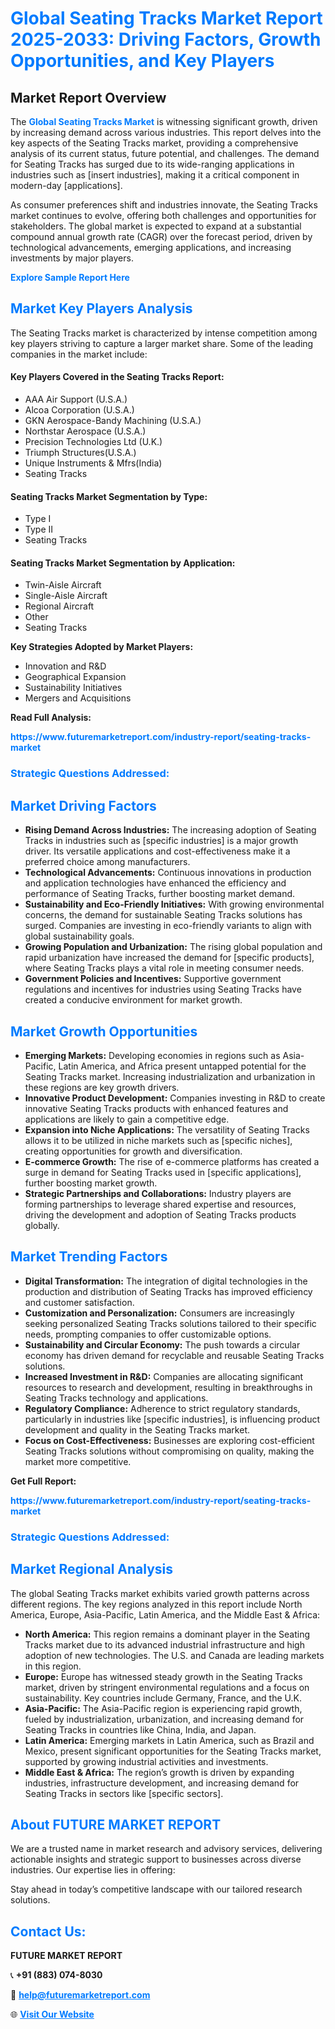 <h1 style="color: #007BFF;">Global Seating Tracks Market Report 2025-2033: Driving Factors, Growth Opportunities, and Key Players</h1>

<section id="overview">
<h2>Market Report Overview</h2>
<p>The <a href="https://www.futuremarketreport.com/industry-report/seating-tracks-market" style="color: #007BFF; text-decoration: none;"><strong>Global Seating Tracks Market</strong></a> is witnessing significant growth, driven by increasing demand across various industries. This report delves into the key aspects of the Seating Tracks market, providing a comprehensive analysis of its current status, future potential, and challenges. The demand for Seating Tracks has surged due to its wide-ranging applications in industries such as [insert industries], making it a critical component in modern-day [applications].</p>
<p>As consumer preferences shift and industries innovate, the Seating Tracks market continues to evolve, offering both challenges and opportunities for stakeholders. The global market is expected to expand at a substantial compound annual growth rate (CAGR) over the forecast period, driven by technological advancements, emerging applications, and increasing investments by major players.</p>
</section>

<section id="overview">
<p><a href="https://www.futuremarketreport.com/request-sample/reportId=106580" style="color: #007BFF; text-decoration: none;"><strong>Explore Sample Report Here</strong></a></p>
</section>

<section id="key-players">
<h2 style="color: #007BFF;">Market Key Players Analysis</h2>
<p>The Seating Tracks market is characterized by intense competition among key players striving to capture a larger market share. Some of the leading companies in the market include:</p>
<h4>Key Players Covered in the Seating Tracks Report:</h4>
<ul><li>AAA Air Support (U.S.A.)</li><li>Alcoa Corporation (U.S.A.)</li><li>GKN Aerospace-Bandy Machining (U.S.A.)</li><li>Northstar Aerospace (U.S.A.)</li><li>Precision Technologies Ltd (U.K.)</li><li>Triumph Structures(U.S.A.)</li><li>Unique Instruments &amp; Mfrs(India)</li><li>Seating Tracks</li></ul>
<h4>Seating Tracks Market Segmentation by Type:</h4>
<ul><li>Type I</li><li>Type II</li><li>Seating Tracks</li></ul>

<h4>Seating Tracks Market Segmentation by Application:</h4>
<ul><li>Twin-Aisle Aircraft</li><li>Single-Aisle Aircraft</li><li>Regional Aircraft</li><li>Other</li><li>Seating Tracks</li></ul>
<p><strong>Key Strategies Adopted by Market Players:</strong></p>
<ul>
<li>Innovation and R&D</li>
<li>Geographical Expansion</li>
<li>Sustainability Initiatives</li>
<li>Mergers and Acquisitions</li>
</ul>
</section>

<section>
<p><strong>Read Full Analysis: </strong></p><a href="https://www.futuremarketreport.com/industry-report/seating-tracks-market" style="color: #007BFF; text-decoration: none;"><strong>https://www.futuremarketreport.com/industry-report/seating-tracks-market</strong></a>
<h3 style="color: #007BFF;">Strategic Questions Addressed:</h3>
</section>

<section id="driving-factors">
<h2 style="color: #007BFF;">Market Driving Factors</h2>
<ul>
<li><strong>Rising Demand Across Industries:</strong> The increasing adoption of Seating Tracks in industries such as [specific industries] is a major growth driver. Its versatile applications and cost-effectiveness make it a preferred choice among manufacturers.</li>
<li><strong>Technological Advancements:</strong> Continuous innovations in production and application technologies have enhanced the efficiency and performance of Seating Tracks, further boosting market demand.</li>
<li><strong>Sustainability and Eco-Friendly Initiatives:</strong> With growing environmental concerns, the demand for sustainable Seating Tracks solutions has surged. Companies are investing in eco-friendly variants to align with global sustainability goals.</li>
<li><strong>Growing Population and Urbanization:</strong> The rising global population and rapid urbanization have increased the demand for [specific products], where Seating Tracks plays a vital role in meeting consumer needs.</li>
<li><strong>Government Policies and Incentives:</strong> Supportive government regulations and incentives for industries using Seating Tracks have created a conducive environment for market growth.</li>
</ul>
</section>

<section id="growth-opportunities">
<h2 style="color: #007BFF;">Market Growth Opportunities</h2>
<ul>
<li><strong>Emerging Markets:</strong> Developing economies in regions such as Asia-Pacific, Latin America, and Africa present untapped potential for the Seating Tracks market. Increasing industrialization and urbanization in these regions are key growth drivers.</li>
<li><strong>Innovative Product Development:</strong> Companies investing in R&D to create innovative Seating Tracks products with enhanced features and applications are likely to gain a competitive edge.</li>
<li><strong>Expansion into Niche Applications:</strong> The versatility of Seating Tracks allows it to be utilized in niche markets such as [specific niches], creating opportunities for growth and diversification.</li>
<li><strong>E-commerce Growth:</strong> The rise of e-commerce platforms has created a surge in demand for Seating Tracks used in [specific applications], further boosting market growth.</li>
<li><strong>Strategic Partnerships and Collaborations:</strong> Industry players are forming partnerships to leverage shared expertise and resources, driving the development and adoption of Seating Tracks products globally.</li>
</ul>
</section>

<section id="trending-factors">
<h2 style="color: #007BFF;">Market Trending Factors</h2>
<ul>
<li><strong>Digital Transformation:</strong> The integration of digital technologies in the production and distribution of Seating Tracks has improved efficiency and customer satisfaction.</li>
<li><strong>Customization and Personalization:</strong> Consumers are increasingly seeking personalized Seating Tracks solutions tailored to their specific needs, prompting companies to offer customizable options.</li>
<li><strong>Sustainability and Circular Economy:</strong> The push towards a circular economy has driven demand for recyclable and reusable Seating Tracks solutions.</li>
<li><strong>Increased Investment in R&D:</strong> Companies are allocating significant resources to research and development, resulting in breakthroughs in Seating Tracks technology and applications.</li>
<li><strong>Regulatory Compliance:</strong> Adherence to strict regulatory standards, particularly in industries like [specific industries], is influencing product development and quality in the Seating Tracks market.</li>
<li><strong>Focus on Cost-Effectiveness:</strong> Businesses are exploring cost-efficient Seating Tracks solutions without compromising on quality, making the market more competitive.</li>
</ul>
</section>

<section>
<p><strong>Get Full Report: </strong></p><a href="https://www.futuremarketreport.com/industry-report/seating-tracks-market" style="color: #007BFF; text-decoration: none;"><strong>https://www.futuremarketreport.com/industry-report/seating-tracks-market</strong></a>
<h3 style="color: #007BFF;">Strategic Questions Addressed:</h3>
</section>


<section id="regional-analysis">
<h2 style="color: #007BFF;">Market Regional Analysis</h2>
<p>The global Seating Tracks market exhibits varied growth patterns across different regions. The key regions analyzed in this report include North America, Europe, Asia-Pacific, Latin America, and the Middle East & Africa:</p>
<ul>
<li><strong>North America:</strong> This region remains a dominant player in the Seating Tracks market due to its advanced industrial infrastructure and high adoption of new technologies. The U.S. and Canada are leading markets in this region.</li>
<li><strong>Europe:</strong> Europe has witnessed steady growth in the Seating Tracks market, driven by stringent environmental regulations and a focus on sustainability. Key countries include Germany, France, and the U.K.</li>
<li><strong>Asia-Pacific:</strong> The Asia-Pacific region is experiencing rapid growth, fueled by industrialization, urbanization, and increasing demand for Seating Tracks in countries like China, India, and Japan.</li>
<li><strong>Latin America:</strong> Emerging markets in Latin America, such as Brazil and Mexico, present significant opportunities for the Seating Tracks market, supported by growing industrial activities and investments.</li>
<li><strong>Middle East & Africa:</strong> The region’s growth is driven by expanding industries, infrastructure development, and increasing demand for Seating Tracks in sectors like [specific sectors].</li>
</ul>
</section>

<footer>
<h2 style="color: #007BFF;">About FUTURE MARKET REPORT</h2>
<p>We are a trusted name in market research and advisory services, delivering actionable insights and strategic support to businesses across diverse industries. Our expertise lies in offering:</p>

<p>Stay ahead in today’s competitive landscape with our tailored research solutions.</p>

<h2 style="color: #007BFF;">Contact Us:</h2>
<p><strong>FUTURE MARKET REPORT</strong></p>
<p>📞 <strong>+91 (883) 074-8030</strong></p>
<p>📧 <strong><a href="mailto:help@futuremarketreport.com" style="color: #007BFF;">help@futuremarketreport.com</a></strong></p>
<p>🌐 <strong><a href="https://www.futuremarketreport.com/" style="color: #007BFF;">Visit Our Website</a></strong></p>
</footer>